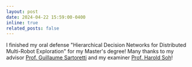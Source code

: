 ```yaml
---
layout: post
date: 2024-04-22 15:59:00-0400
inline: true
related_posts: false
---
```


I finished my oral defense "Hierarchical Decision Networks for Distributed Multi-Robot Exploration" for my Master's degree! Many thanks to my advisor [Prof. Guillaume Sartoretti](https://www.marmotlab.org/bio.html) and my examiner [Prof. Harold Soh](https://haroldsoh.com)!